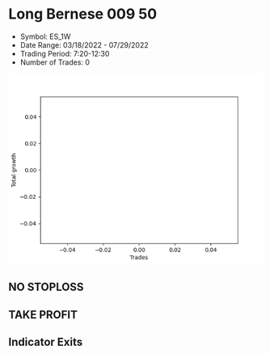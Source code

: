 # Long Bernese 009 50 
- Symbol: ES_1W
- Date Range: 03/18/2022 - 07/29/2022
- Trading Period: 7:20-12:30
- Number of Trades: 0

![Plot](LongBernese00950ES_1W.png)
## NO STOPLOSS










## TAKE PROFIT






## Indicator Exits


